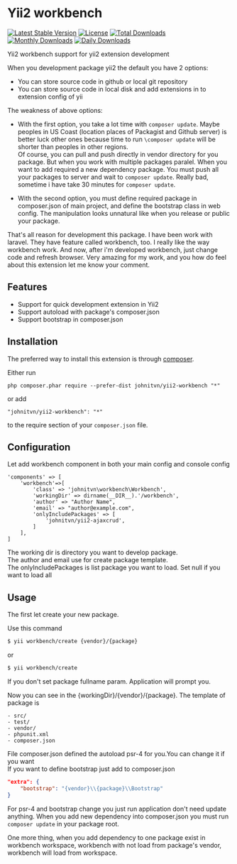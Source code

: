 Yii2 workbench
=============
[![Latest Stable Version](https://poser.pugx.org/johnitvn/yii2-workbench/v/stable)](https://packagist.org/packages/johnitvn/yii2-workbench)
[![License](https://poser.pugx.org/johnitvn/yii2-workbench/license)](https://packagist.org/packages/johnitvn/yii2-workbench)
[![Total Downloads](https://poser.pugx.org/johnitvn/yii2-workbench/downloads)](https://packagist.org/packages/johnitvn/yii2-workbench)
[![Monthly Downloads](https://poser.pugx.org/johnitvn/yii2-workbench/d/monthly)](https://packagist.org/packages/johnitvn/yii2-workbench)
[![Daily Downloads](https://poser.pugx.org/johnitvn/yii2-workbench/d/daily)](https://packagist.org/packages/johnitvn/yii2-workbench)

Yii2 workbench support for yii2 extension development

When you development package yii2 the default you have 2 options:
+ You can store source code in github or local git repository
+ You can store source code in local disk and add extensions in to extension config of yii

The weakness of above options:
+ With the first option, you take a lot time with `composer update`. 
Maybe peoples in US Coast (location places of Packagist and Github server) is better luck other ones because time to run `\composer update` will be shorter than peoples in other regions.<BR>
Of course, you can pull and push directly in vendor directory for you package.
But when you work with multiple packages paralel.
When you want to add required a new dependency package. 
You must push all your packages to server and wait to `composer update`. 
Really bad, sometime i have take 30 minutes for `composer update`.

+ With the second option, you must define required package in composer.json of main project,
 and define the bootstrap class in web config. The manipulation looks unnatural like when you release or public your package.

That's all reason for development this package. I have been work with laravel. They have feature called workbench, too. 
I really like the way workbench work. And now, after i'm developed workbench, just change code and refresh browser. 
Very amazing for my work, and you how do feel about this extension let me know your comment.

Features
------------
+ Support for quick development extension in Yii2
+ Support autoload with package's composer.json
+ Support bootstrap in composer.json

Installation
------------

The preferred way to install this extension is through [composer](http://getcomposer.org/download/).

Either run

```
php composer.phar require --prefer-dist johnitvn/yii2-workbench "*"
```

or add

```
"johnitvn/yii2-workbench": "*"
```

to the require section of your `composer.json` file.


Configuration
-----
Let add workbench component in both your main config and console config

````
'components' => [
    'workbench'=>[
        'class' => 'johnitvn\workbench\Workbench',
        'workingDir' => dirname(__DIR__).'/workbench',
        'author' => "Author Name",
        'email' => "author@example.com",
        'onlyIncludePackages' => [
            'johnitvn/yii2-ajaxcrud',
        ]
    ],
]
````

The working dir is directory you want to develop package.<br>
The author and email use for create package template.<BR>
The onlyIncludePackages is list package you want to load. Set null if you want to load all


Usage
-----
The first let create your new package.

Use this command

````bash
$ yii workbench/create {vendor}/{package}
````

or 

````bash
$ yii workbench/create
````

If you don't set package fullname param. Application will prompt you.

Now you can see in the {workingDir}/{vendor}/{package}. The template of package is

````
- src/
- test/
- vendor/
- phpunit.xml
- composer.json
````

File composer.json defined the autoload psr-4 for you.You can change it if you want<BR>
If you want to define bootstrap just add to composer.json
````json
"extra": {
    "bootstrap": "{vendor}\\{package}\\Bootstrap"
}
````
For psr-4 and bootstrap change you just run application don't need update anything. When you add new dependency into composer.json you must run `composer update` in your package root.

One more thing, when you add dependency to one package exist in workbench workspace, workbench with not load from package's vendor, workbench will load from workspace.



